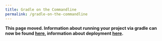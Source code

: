 ```yaml
---
title: Gradle on the Commandline
permalink: /gradle-on-the-commandline
---
```

**This page moved. Information about running your project via gradle can now be found [here](https://libgdx.com/dev/import_and_running/#command-line), information about deployment [here](https://github.com/libgdx/libgdx/wiki/Deploying-your-application).**